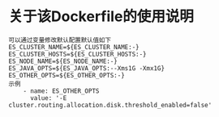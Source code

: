关于该Dockerfile的使用说明
===

    可以通过变量修改默认配置默认值如下
    ES_CLUSTER_NAME=${ES_CLUSTER_NAME:-}
    ES_CLUSTER_HOSTS=${ES_CLUSTER_HOSTS:-}
    ES_NODE_NAME=${ES_NODE_NAME:-}
    ES_JAVA_OPTS=${ES_JAVA_OPTS:--Xms1G -Xmx1G}
    ES_OTHER_OPTS=${ES_OTHER_OPTS:-}
    示例
        - name: ES_OTHER_OPTS
          value: '-E cluster.routing.allocation.disk.threshold_enabled=false'

